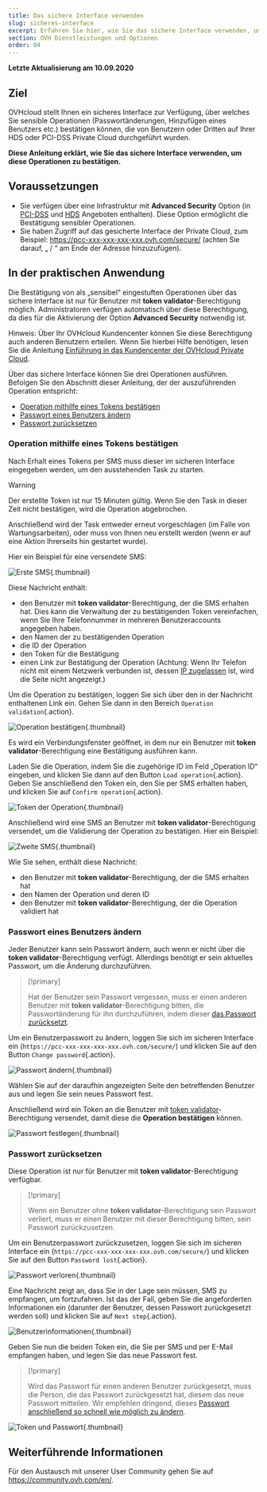 ```yaml
---
title: Das sichere Interface verwenden
slug: sicheres-interface
excerpt: Erfahren Sie hier, wie Sie das sichere Interface verwenden, um kritische Operationen zu bestätigen
section: OVH Dienstleistungen und Optionen
order: 04
---
```


**Letzte Aktualisierung am 10.09.2020**

## Ziel

OVHcloud stellt Ihnen ein sicheres Interface zur Verfügung, über welches Sie sensible Operationen (Passwortänderungen, Hinzufügen eines Benutzers etc.) bestätigen können, die von Benutzern oder Dritten auf Ihrer HDS oder PCI-DSS Private Cloud durchgeführt wurden.

**Diese Anleitung erklärt, wie Sie das sichere Interface verwenden, um diese Operationen zu bestätigen.**

## Voraussetzungen

- Sie verfügen über eine Infrastruktur mit **Advanced Security** Option (in [PCI-DSS](https://www.ovhcloud.com/de/enterprise/products/hosted-private-cloud/safety-compliance/sddc/) und [HDS](https://www.ovhcloud.com/de/enterprise/products/hosted-private-cloud/safety-compliance/hds/) Angeboten enthalten). Diese Option ermöglicht die Bestätigung sensibler Operationen.
- Sie haben Zugriff auf das gesicherte Interface der Private Cloud, zum Beispiel: https://pcc-xxx-xxx-xxx-xxx.ovh.com/secure/ (achten Sie darauf, „ / “ am Ende der Adresse hinzuzufügen).

## In der praktischen Anwendung

Die Bestätigung von als „sensibel“ eingestuften Operationen über das sichere Interface ist nur für Benutzer mit **token validator**-Berechtigung möglich. Administratoren verfügen automatisch über diese Berechtigung, da dies für die Aktivierung der Option **Advanced Security** notwendig ist. 

Hinweis: Über Ihr OVHcloud Kundencenter können Sie diese Berechtigung auch anderen Benutzern erteilen. Wenn Sie hierbei Hilfe benötigen, lesen Sie die Anleitung [Einführung in das Kundencenter der OVHcloud Private Cloud](../manager-ovh-private-cloud/).

Über das sichere Interface können Sie drei Operationen ausführen. Befolgen Sie den Abschnitt dieser Anleitung, der der auszuführenden Operation entspricht:

- [Operation mithilfe eines Tokens bestätigen](./#operation-mithilfe-eines-tokens-bestatigen)
- [Passwort eines Benutzers ändern](./#passwort-eines-benutzers-andern)
- [Passwort zurücksetzen](./#passwort-zurucksetzen)

### Operation mithilfe eines Tokens bestätigen

Nach Erhalt eines Tokens per SMS muss dieser im sicheren Interface eingegeben werden, um den ausstehenden Task zu starten.

> [!warning]
>
> Der erstellte Token ist nur 15 Minuten gültig. Wenn Sie den Task in dieser Zeit nicht bestätigen, wird die Operation abgebrochen.
>
> Anschließend wird der Task entweder erneut vorgeschlagen (im Falle von Wartungsarbeiten), oder muss von Ihnen neu erstellt werden (wenn er auf eine Aktion Ihrerseits hin gestartet wurde).
>

Hier ein Beispiel für eine versendete SMS:

![Erste SMS](images/SMS1.png){.thumbnail}

Diese Nachricht enthält:

- den Benutzer mit **token validator**-Berechtigung, der die SMS erhalten hat. Dies kann die Verwaltung der zu bestätigenden Token vereinfachen, wenn Sie Ihre Telefonnummer in mehreren Benutzeraccounts angegeben haben.
- den Namen der zu bestätigenden Operation
- die ID der Operation
- den Token für die Bestätigung
- einen Link zur Bestätigung der Operation (Achtung: Wenn Ihr Telefon nicht mit einem Netzwerk verbunden ist, dessen [IP zugelassen](../manager-ovh-private-cloud/#sicherheit) ist, wird die Seite nicht angezeigt.)

Um die Operation zu bestätigen, loggen Sie sich über den in der Nachricht enthaltenen Link ein. Gehen Sie dann in den Bereich `Operation validation`{.action}.

![Operation bestätigen](images/operationValidation.png){.thumbnail}

Es wird ein Verbindungsfenster geöffnet, in dem nur ein Benutzer mit **token validator**-Berechtigung eine Bestätigung ausführen kann.

Laden Sie die Operation, indem Sie die zugehörige ID im Feld „Operation ID“ eingeben, und klicken Sie dann auf den Button `Load operation`{.action}. Geben Sie anschließend den Token ein, den Sie per SMS erhalten haben, und klicken Sie auf `Confirm operation`{.action}.

![Token der Operation](images/operationIdAndToken.png){.thumbnail}

Anschließend wird eine SMS an Benutzer mit **token validator**-Berechtigung versendet, um die Validierung der Operation zu bestätigen. Hier ein Beispiel:

![Zweite SMS](images/SMS2.png){.thumbnail}

Wie Sie sehen, enthält diese Nachricht:

- den Benutzer mit **token validator**-Berechtigung, der die SMS erhalten hat
- den Namen der Operation und deren ID
- den Benutzer mit **token validator**-Berechtigung, der die Operation validiert hat

### Passwort eines Benutzers ändern

Jeder Benutzer kann sein Passwort ändern, auch wenn er nicht über die **token validator**-Berechtigung verfügt. Allerdings benötigt er sein aktuelles Passwort, um die Änderung durchzuführen.

> [!primary]
>
> Hat der Benutzer sein Passwort vergessen, muss er einen anderen Benutzer mit **token validator**-Berechtigung bitten, die Passwortänderung für ihn durchzuführen, indem dieser [das Passwort zurücksetzt](./#passwort-zurucksetzen).
> 

Um ein Benutzerpasswort zu ändern, loggen Sie sich im sicheren Interface ein (`https://pcc-xxx-xxx-xxx-xxx.ovh.com/secure/`) und klicken Sie auf den Button `Change password`{.action}.

![Passwort ändern](images/changePassword.png){.thumbnail}

Wählen Sie auf der daraufhin angezeigten Seite den betreffenden Benutzer aus und legen Sie sein neues Passwort fest.

Anschließend wird ein Token an die Benutzer mit [token validator](./#operation-mithilfe-eines-tokens-bestatigen)-Berechtigung versendet, damit diese die **Operation bestätigen** können.

![Passwort festlegen](images/defineNewPassword.png){.thumbnail}

### Passwort zurücksetzen

Diese Operation ist nur für Benutzer mit **token validator**-Berechtigung verfügbar.

> [!primary]
>
> Wenn ein Benutzer ohne **token validator**-Berechtigung sein Passwort verliert, muss er einen Benutzer mit dieser Berechtigung bitten, sein Passwort zurückzusetzen.
> 

Um ein Benutzerpasswort zurückzusetzen, loggen Sie sich im sicheren Interface ein (`https://pcc-xxx-xxx-xxx-xxx.ovh.com/secure/`) und klicken Sie auf den Button `Password lost`{.action}.

![Passwort verloren](images/passwordLost.png){.thumbnail}

Eine Nachricht zeigt an, dass Sie in der Lage sein müssen, SMS zu empfangen, um fortzufahren. Ist das der Fall, geben Sie die angeforderten Informationen ein (darunter der Benutzer, dessen Passwort zurückgesetzt werden soll) und klicken Sie auf `Next step`{.action}.

![Benutzerinformationen](images/infoUser.png){.thumbnail}

Geben Sie nun die beiden Token ein, die Sie per SMS und per E-Mail empfangen haben, und legen Sie das neue Passwort fest.

> [!primary]
>
> Wird das Passwort für einen anderen Benutzer zurückgesetzt, muss die Person, die das Passwort zurückgesetzt hat, diesem das neue Passwort mitteilen. Wir empfehlen dringend, dieses [Passwort anschließend so schnell wie möglich zu ändern](./#passwort-eines-benutzers-andern).
> 

![Token und Passwort](images/tokenAndPassword.png){.thumbnail}

## Weiterführende Informationen

Für den Austausch mit unserer User Community gehen Sie auf <https://community.ovh.com/en/>.
